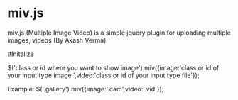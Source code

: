 # miv.js
miv.js (Multiple Image Video) is a simple jquery plugin for uploading multiple images, videos  (By Akash Verma)

#Initalize

 $('class or id where you want to show image').miv({image:'class or id of your input type image ',video:'class or id of your input type file'});


  Example: $('.gallery').miv({image:'.cam',video:'.vid'});
